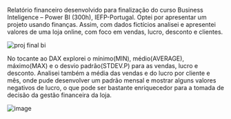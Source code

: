 Relatório financeiro desenvolvido para finalização do curso Business Inteligence – Power BI (300h), IEFP-Portugal.
Optei por apresentar um projeto usando finanças. 
Assim, com dados fictícios analisei e apresentei valores de uma loja online, com foco em vendas, lucro, desconto e clientes.

![proj final bi](https://github.com/Mayara-Lima/Project_BusinessIntelligence_PowerBI/assets/109659867/4f9015ce-5af5-4b00-993c-7a97bdbd56ad)

No tocante ao DAX explorei o mínimo(MIN), médio(AVERAGE), máximo(MAX) e o desvio padrão(STDEV.P) para as vendas, lucro e desconto.
Analisei também a média das vendas e do lucro por cliente e mês, onde pude desenvolver um padrão mensal e mostrar alguns valores negativos de lucro,
o que pode ser bastante enriquecedor para a tomada de decisão da gestão financeira da loja.

![image](https://github.com/Mayara-Lima/Project_BusinessIntelligence_PowerBI/assets/109659867/2c07949b-151a-416b-819b-df84a4473c9b)


